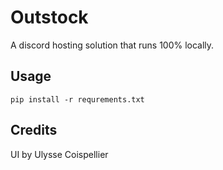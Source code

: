 # Outstock
A discord hosting solution that runs 100% locally.

## Usage
`pip install -r requrements.txt`

## Credits
UI by Ulysse Coispellier